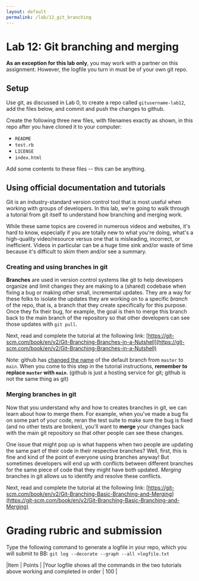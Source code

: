 ```yaml
---
layout: default
permalink: /lab/12_git_branching
---
```


# Lab 12: Git branching and merging

**As an exception for this lab only**, you may work with a partner on this assignment. However, the logfile you turn in must be of your own git repo.

## Setup

Use git, as discussed in Lab 0, to create a repo called `gitusername-lab12`, add the files below, and commit and push the changes to github. 

Create the following three new files, with filenames exactly as shown, in this repo after you have cloned it to your computer:

* `README` 
* `test.rb` 
* `LICENSE`
* `index.html`

Add some contents to these files -- this can be anything.

## Using official documentation and tutorials

Git is an industry-standard version control tool that is most useful when working with groups of developers. In this lab, we're going to walk through a tutorial from git itself to understand how branching and merging work.

While these same topics are covered in numerous videos and websites, it's hard to know, especially if you are totally new to what you're doing, what's a high-quality video/resource versus one that is misleading, incorrect, or inefficient. Videos in particular can be a huge time sink and/or waste of time because it's difficult to skim them and/or see a summary.

### Creating and using branches in git

**Branches** are used in version control systems like git to help developers organize and limit changes they are making to a (shared) codebase when fixing a bug or making other small, incremental updates. They are a way for these folks to isolate the updates they are working on to a specific *branch* of the repo, that is, a branch that they create specifically for this purpose. Once they fix their bug, for example, the goal is then to merge this branch back to the main branch of the repository so that other developers can see those updates with `git pull`.

Next, read and complete the tutorial at the following link: [https://git-scm.com/book/en/v2/Git-Branching-Branches-in-a-Nutshell](https://git-scm.com/book/en/v2/Git-Branching-Branches-in-a-Nutshell)

Note: github has [changed the name](https://github.com/github/renaming) of the default branch from `master` to `main`. When you come to this step in the tutorial instructions, **remember to replace `master` with `main`**. (github is just a hosting service for git; github is not the same thing as git)

### Merging branches in git

Now that you understand why and how to creates branches in git, we can learn about how to merge them. For example, when you've made a bug fix on some part of your code, reran the test suite to make sure the bug is fixed (and no other tests are broken), you'll want to **merge** your changes back with the main git repository so that other people can see these changes.

One issue that might pop up is what happens when two people are updating the same part of their code in their respective branches? Well, first, this is fine and kind of the point of everyone using branches anyway! But sometimes developers will end up with conflicts between different branches for the same piece of code that they might have both updated. *Merging* branches in git allows us to identify and resolve these conflicts.

Next, read and complete the tutorial at the following link: [https://git-scm.com/book/en/v2/Git-Branching-Basic-Branching-and-Merging](https://git-scm.com/book/en/v2/Git-Branching-Basic-Branching-and-Merging)


# Grading rubric and submission

Type the following command to generate a logfile in your repo, which you will submit to BB:
`git log --decorate --graph --all >logfile.txt`


|Item | Points |
|Your logfile shows all the commands in the two tutorials above working and completed in order | 100 |


